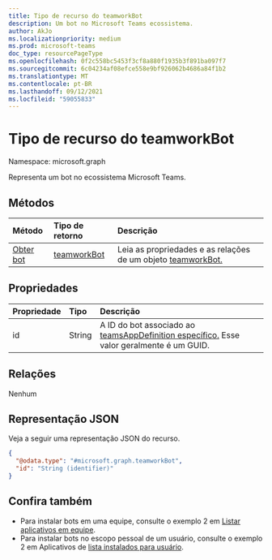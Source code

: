 ```yaml
---
title: Tipo de recurso do teamworkBot
description: Um bot no Microsoft Teams ecossistema.
author: AkJo
ms.localizationpriority: medium
ms.prod: microsoft-teams
doc_type: resourcePageType
ms.openlocfilehash: 0f2c558bc5453f3cf8a880f1935b3f891ba097f7
ms.sourcegitcommit: 6c04234af08efce558e9bf926062b4686a84f1b2
ms.translationtype: MT
ms.contentlocale: pt-BR
ms.lasthandoff: 09/12/2021
ms.locfileid: "59055833"
---
```

# <a name="teamworkbot-resource-type"></a>Tipo de recurso do teamworkBot

Namespace: microsoft.graph

Representa um bot no ecossistema Microsoft Teams.

## <a name="methods"></a>Métodos
|Método|Tipo de retorno|Descrição|
|:---|:---|:---|
|[Obter bot](../api/teamworkbot-get.md)|[teamworkBot](../resources/teamworkbot.md)|Leia as propriedades e as relações de um objeto [teamworkBot.](../resources/teamworkbot.md)|

## <a name="properties"></a>Propriedades
|Propriedade|Tipo|Descrição|
|:---|:---|:---|
|id|String|A ID do bot associado ao [teamsAppDefinition específico.](../resources/teamsappdefinition.md) Esse valor geralmente é um GUID.|

## <a name="relationships"></a>Relações
Nenhum

## <a name="json-representation"></a>Representação JSON
Veja a seguir uma representação JSON do recurso.
<!-- {
  "blockType": "resource",
  "keyProperty": "id",
  "@odata.type": "microsoft.graph.teamworkBot",
  "openType": false
}
-->
``` json
{
  "@odata.type": "#microsoft.graph.teamworkBot",
  "id": "String (identifier)"
}
```

## <a name="see-also"></a>Confira também

- Para instalar bots em uma equipe, consulte o exemplo 2 em [Listar aplicativos em equipe](../api/team-list-installedapps.md). <!-- - To get bots installed in a chat, see example 2 in [List apps in chat](../api/chat-list-installedapps.md). -->
- Para instalar bots no escopo pessoal de um usuário, consulte o exemplo 2 em Aplicativos de [lista instalados para usuário](../api/userteamwork-list-installedapps.md).



